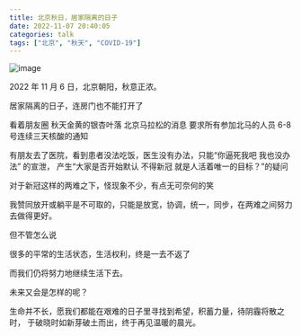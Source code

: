 ```yaml
---
title: 北京秋日，居家隔离的日子
date: 2022-11-07 20:40:05
categories: talk
tags: ["北京", "秋天", "COVID-19"]
---
```


![image](https://avatars.githubusercontent.com/u/20430185?v=4)

2022 年 11 月 6 日，北京朝阳，秋意正浓。

居家隔离的日子，连房门也不能打开了

看着朋友圈
秋天金黄的银杏叶落
北京马拉松的消息
要求所有参加北马的人员 6-8 号连续三天核酸的通知

有朋友去了医院，看到患者没法吃饭，医生没有办法，只能“你逼死我吧 我也没办法” 的宣泄，
产生“大家是否开始默认 不得新冠 就是人活着唯一的目标？”的疑问

对于新冠这样的两难之下，怪现象不少，有点无可奈何的笑

我赞同放开或躺平是不可取的，只能是放宽，协调，统一，同步，在两难之间努力去做得更好。

但不管怎么说

很多的平常的生活状态，生活权利，终是一去不返了

而我们仍将努力地继续生活下去。

未来又会是怎样的呢？

生命并不长，愿我们都能在艰难的日子里寻找到希望，积蓄力量，待阴霾将散之时，
于破晓时如新芽破土而出，终于再见温暖的晨光。
